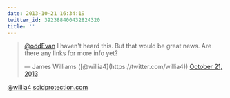 ```yaml
---
date: 2013-10-21 16:34:19
twitter_id: 392388400432824320
title: ''
---
```


<blockquote class="twitter-tweet"><p lang="en" dir="ltr"><a href="https://twitter.com/oddEvan?ref_src=twsrc%5Etfw">@oddEvan</a> I haven&#39;t heard this. But that would be great news. Are there any links for more info yet?</p>&mdash; James Williams ([@willia4](https://twitter.com/willia4)) <a href="https://twitter.com/willia4/status/392387787183239169?ref_src=twsrc%5Etfw">October 21, 2013</a></blockquote>
<script async src="https://platform.twitter.com/widgets.js" charset="utf-8"></script>

[@willia4](https://twitter.com/willia4) [scidprotection.com](http://www.scidprotection.com/)
